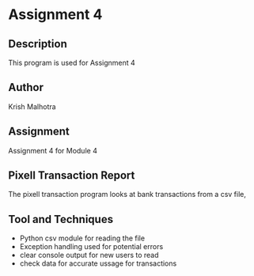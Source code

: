 # Assignment 4

## Description

This program is used for Assignment 4

## Author

Krish Malhotra

## Assignment

Assignment 4 for Module 4

## Pixell Transaction Report

The pixell transaction program looks at bank transactions from a csv file,

## Tool and Techniques

- Python csv module for reading the file
- Exception handling used for potential errors
- clear console output for new users to read
- check data for accurate ussage for transactions
